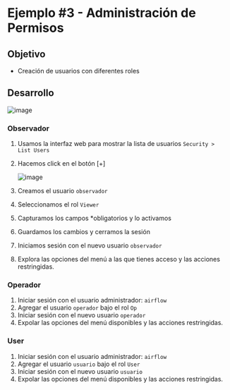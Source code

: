 # Ejemplo #3 - Administración de Permisos

## Objetivo

* Creación de usuarios con diferentes roles

## Desarrollo

![image](2023-05-03-00-27-27.png)

### Observador

1. Usamos la interfaz web para mostrar la lista de usuarios `Security > List Users`

2. Hacemos click en el botón [+]

    ![image](2023-05-03-00-29-26.png)

3. Creamos el usuario `observador`
4. Seleccionamos el rol `Viewer`
5. Capturamos los campos *obligatorios y lo activamos
6. Guardamos los cambios y cerramos la sesión
7. Iniciamos sesión con el nuevo usuario `observador`
8. Explora las opciones del menú a las que tienes acceso y las acciones restringidas.

### Operador

1. Iniciar sesión con el usuario administrador: `airflow`
2. Agregar el usuario `operador` bajo el rol `Op`
3. Iniciar sesión con el nuevo usuario `operador`
4. Expolar las opciones del menú disponibles y las acciones restringidas.

### User

1. Iniciar sesión con el usuario administrador: `airflow`
2. Agregar el usuario `usuario` bajo el rol `User`
3. Iniciar sesión con el nuevo usuario `usuario`
4. Expolar las opciones del menú disponibles y las acciones restringidas.

